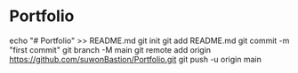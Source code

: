 # Portfolio
echo "# Portfolio" >> README.md
git init
git add README.md
git commit -m "first commit"
git branch -M main
git remote add origin https://github.com/suwonBastion/Portfolio.git
git push -u origin main
                

